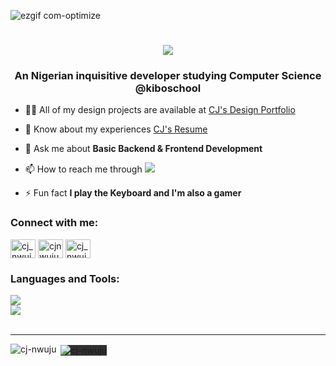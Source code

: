 ![ezgif com-optimize](https://github.com/cj-nwuju/cj-nwuju/assets/138463782/b28aeb8f-bbf3-4208-9adb-5c6f437396d1)

<h1 align="center">
  <img src="https://readme-typing-svg.herokuapp.com/?font=monospace&size=35&center=true&vCenter=true&width=500&height=70&duration=4000&lines=Hi+There!;+I'm+CJ+Nwuju!;"/>
</h1>

<h3 align="center">An Nigerian inquisitive developer studying Computer Science @kiboschool</h3>

- 👨‍💻 All of my design projects are available at [CJ's Design Portfolio](https://www.tinyurl.com/cjnwuju)

- 📄 Know about my experiences [CJ's Resume](https://docs.google.com/document/d/1vRhp-U4cErPDSTH5vTTtwyoezLpRp6MJgl9813lF59I/edit?usp=sharing)

- 💬 Ask me about **Basic Backend & Frontend Development**

- 📫 How to reach me through <a href="mailto:cjnwuju155@gmail.com" align="down"><img src="https://img.shields.io/badge/Gmail-112?style=for-the-badge&logo=gmail&logoColor=red" target="_blank"/></a>

- ⚡ Fun fact **I play the Keyboard and I'm also a gamer**

<h3>Connect with me:</h3>
<p>
<a href="https://twitter.com/cj_nwuju" target="blank"><img align="center" src="https://raw.githubusercontent.com/rahuldkjain/github-profile-readme-generator/master/src/images/icons/Social/twitter.svg" alt="cj_nwuju" height="30" width="40" /></a>
<a href="https://linkedin.com/in/cjnwuju" target="blank"><img align="center" src="https://raw.githubusercontent.com/rahuldkjain/github-profile-readme-generator/master/src/images/icons/Social/linked-in-alt.svg" alt="cjnwuju" height="30" width="40" /></a>
<a href="https://instagram.com/cj_nwuju" target="blank"><img align="center" src="https://raw.githubusercontent.com/rahuldkjain/github-profile-readme-generator/master/src/images/icons/Social/instagram.svg" alt="cj_nwuju" height="30" width="40" /></a>
</p>

<h3 align="left">Languages and Tools:</h3>
<div align="left">
  <a href="https://skillicons.dev">
    <img src="https://skillicons.dev/icons?i=nodejs,github,python,javascript,express,sqlite,git,postman"/><br/>
    <img src="https://skillicons.dev/icons?i=mysql,flask,html,css,vscode,figma,xd,photoshop,illustrator"/>
  </a>
</div>
<br/>
<hr/>

<!-- <div align="center">
  <h2>My Contributions 🐍</h2>
  <br>
  <img alt"snake eating my contributions" src="https://raw.githubusercontent.com/cj-nwuju/cj-nwuju/output/github-contribution-grid-snake.svg" />

  <br/><br/><br/>
</div> -->

<p><img align="left" src="https://github-readme-stats.vercel.app/api/top-langs?username=cj-nwuju&show_icons=true&locale=en&layout=compact" alt="cj-nwuju" /></p>

<p>&nbsp;<img align="center" style="background-color: #303030;" src="https://github-readme-stats.vercel.app/api?username=cj-nwuju&show_icons=true&locale=en" alt="cj-nwuju" /></p>
